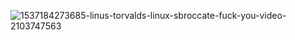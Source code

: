 ![1537184273685-linus-torvalds-linux-sbroccate-fuck-you-video-2103747563](https://github.com/0x7477/game/assets/92972862/d927e192-626a-4aa0-8421-df5f7c588366)
